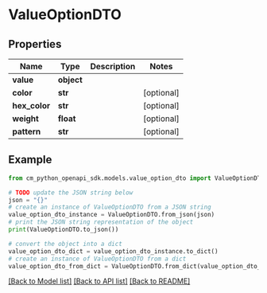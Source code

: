 # ValueOptionDTO


## Properties

Name | Type | Description | Notes
------------ | ------------- | ------------- | -------------
**value** | **object** |  | 
**color** | **str** |  | [optional] 
**hex_color** | **str** |  | [optional] 
**weight** | **float** |  | [optional] 
**pattern** | **str** |  | [optional] 

## Example

```python
from cm_python_openapi_sdk.models.value_option_dto import ValueOptionDTO

# TODO update the JSON string below
json = "{}"
# create an instance of ValueOptionDTO from a JSON string
value_option_dto_instance = ValueOptionDTO.from_json(json)
# print the JSON string representation of the object
print(ValueOptionDTO.to_json())

# convert the object into a dict
value_option_dto_dict = value_option_dto_instance.to_dict()
# create an instance of ValueOptionDTO from a dict
value_option_dto_from_dict = ValueOptionDTO.from_dict(value_option_dto_dict)
```
[[Back to Model list]](../README.md#documentation-for-models) [[Back to API list]](../README.md#documentation-for-api-endpoints) [[Back to README]](../README.md)


